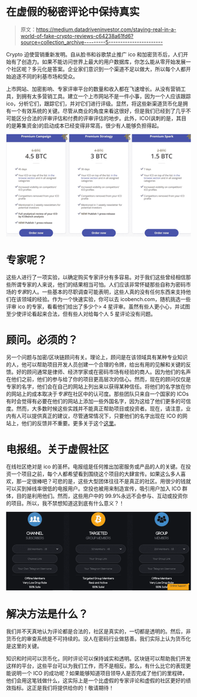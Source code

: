 # 在虚假的秘密评论中保持真实

> 原文：<https://medium.datadriveninvestor.com/staying-real-in-a-world-of-fake-crypto-reviews-c64238a61fd6?source=collection_archive---------5----------------------->

Crypto 迫使营销重新发明。自从脸书和谷歌禁止推广 ico 和加密货币后，人们开始有了创造力。如果不能访问世界上最大的用户数据库，你怎么能从零开始发展一个社区呢？多元化是答案。企业家们意识到一个渠道不足以做大，所以每个人都开始追逐不同的利基市场和受众。

上市网站、加密影响、专家评审平台的数量和收入都在飞速增长。从没有营销工具，到拥有太多营销工具。建立一个上市网站不是一件小事，因为一个人应该跟踪 ico，分析它们，跟踪它们，并对它们进行评级。显然，将这些新渠道货币化是拥有一个有效系统的关键。尽管从商业的角度来看这很好，但是我们已经到了几乎不可能区分合法的评审评估和付费的评审评估的地步。此外，ICO(讽刺的是，其目的是筹集资金)的启动成本已经变得非常高，很少有人能够负担得起。

![](img/bb8a207fd567cc4b2e88032b9b4eb83a.png)

# 专家呢？

这些人进行了一项实验，以确定购买专家评分有多容易。对于我们这些曾经相信那些所谓专家的人来说，他们的结果相当可怕。人们应该非常怀疑那些自称为密码市场的*专家*的人。一些基本的尽职调查可能表明，这些人真的没有任何东西来支持他们在该领域的经验。作为一个快速实验，你可以去 icobench.com，随机挑选一些评审 ico 的专家，看看他们给出了多少个> 4 星评审。虽然有些人更小心，并试图至少使评论看起来合法，但有些人对给每个人 5 星评论没有问题。

# 顾问。必须的？

另一个问题与加密/区块链顾问有关。理论上，顾问是在该领域具有某种专业知识的人，他可以帮助项目开发人员创建一个合理的令牌，给出有用的见解和关键的反馈。好的顾问通常是律师、经济学家或在密码市场有经验的商人。因为他们的名声在他们之前，他们的参与给了你的项目更高层次的信心。然而，现在的顾问仅仅是专家的名字，他们会在自己的网站上列出来以获得某种信任。将他们的名字放在你的网站上的成本取决于*专家*在社区中的认可度。那些团队只来自一个国家的 ICOs 有时会觉得有必要在他们的网站上添加一些外国名字，因为这给了他们更多的可信度。然而，大多数时候这些实践并不能真正帮助项目或投资者。现在，请注意，业内有人可以提供真正的建议，尽管通常情况下，只要他们的名字出现在 ICO 的网站上，他们的反馈并不重要。更多关于这个[这里](https://www.crowdfundinsider.com/2018/04/132429-the-sometimes-dubious-practice-of-ico-advisors/)。

# 电报组。关于虚假社区

在线社区绝对是 ico 的圣杯。电报组是任何推出加密服务或产品的人的关键。在投资一个项目之前，每个人都希望看到围绕这个项目的大肆宣传。如果这么多人喜欢，那一定很棒吧？可悲的是，这些大型团体往往不是真正的社区。用很少的钱就可以买到掉线率很低的电报用户。空投也被用来制造宣传，吸引用户加入 ICO 群体，目的是利用他们。然而，这些用户中的 99.9%永远不会参与、互动或投资你的项目。所以，我不禁想知道这到底有什么意义？！

![](img/9f2b10a8114bc1997b237b6e054288c1.png)

# 解决方法是什么？

我们并不天真地认为评论都是合法的，社区是真实的，一切都是透明的。然后，非货币化的审查系统是不可持续的。没人在密码行业做慈善。我们实际上认为货币化是这里的关键。

知识和时间可以货币化，同时评论可以保持诚实和透明。区块链可以帮助我们开发这样的平台，这些平台可以为我们工作，而不是相反。那么，有什么比它的表现更能说明一个 ICO 的成功呢？如果能够知道项目领导人是否完成了他们的里程碑，他们会用这笔钱做什么，这实际上是一个比虚假的专家评论和虚假的社区更好的绩效指标。这正是我们将提供给你的！敬请期待！